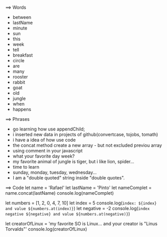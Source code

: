 
==> Words
- between
- lastName
- minute
- sun
- this
- week
- tell
- breakfast 
- circle
- are
- many
- rooster
- rabbit
- goat 
- old
- jungle
- when
- happens 


==> Phrases
- go learning how use appendChild; 
- i inserted new data in projects of github(convertcase, tojobs, tomath)
- i have a idea of how use code 
- the concat method create a new array - but not excluded previou array
- using comment in your javascript
- what your favorite day week?
- my favorite animal of jungle is tiger, but i like lion, spider...
- time to learn
- sunday, monday, tuesday, wednesday...
- I am a "double quoted" string inside "double quotes".

==> Code
let name = 'Rafael'
let lastName = 'Pinto'
let nameComplet = name.concat(lastName)
console.log(nameComplet)

let numbers = [1, 2, 0, 4, 7, 10]
let index = 5
console.log(`index: ${index} and value ${numbers.at(index)}`)
let negative = -2
console.log(`index negative ${negative} and value ${numbers.at(negative)}`)


let creatorOfLinux = 'my favorite SO is Linux... and your creator is \"Linus Torvalds\"'
console.log(creatorOfLinux)

